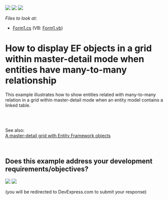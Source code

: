 <!-- default badges list -->
[![](https://img.shields.io/badge/Open_in_DevExpress_Support_Center-FF7200?style=flat-square&logo=DevExpress&logoColor=white)](https://supportcenter.devexpress.com/ticket/details/E2766)
[![](https://img.shields.io/badge/📖_How_to_use_DevExpress_Examples-e9f6fc?style=flat-square)](https://docs.devexpress.com/GeneralInformation/403183)
[![](https://img.shields.io/badge/💬_Leave_Feedback-feecdd?style=flat-square)](#does-this-example-address-your-development-requirementsobjectives)
<!-- default badges end -->
<!-- default file list -->
*Files to look at*:

* [Form1.cs](./CS/Entities/Form1.cs) (VB: [Form1.vb](./VB/Entities/Form1.vb))
<!-- default file list end -->
# How to display EF objects in a grid within master-detail mode when entities have many-to-many relationship


<p>This example illustrates how to show entities related with many-to-many relation in a grid within master-detail mode when an entity model contains a linked table.</p><br />
<br />
<p>See also:<br />
<a href="https://www.devexpress.com/Support/Center/p/E417">A master-detail grid with Entity Framework objects</a></p>

<br/>


<!-- feedback -->
## Does this example address your development requirements/objectives?

[<img src="https://www.devexpress.com/support/examples/i/yes-button.svg"/>](https://www.devexpress.com/support/examples/survey.xml?utm_source=github&utm_campaign=winforms-grid-master-detail-entity-framework&~~~was_helpful=yes) [<img src="https://www.devexpress.com/support/examples/i/no-button.svg"/>](https://www.devexpress.com/support/examples/survey.xml?utm_source=github&utm_campaign=winforms-grid-master-detail-entity-framework&~~~was_helpful=no)

(you will be redirected to DevExpress.com to submit your response)
<!-- feedback end -->
